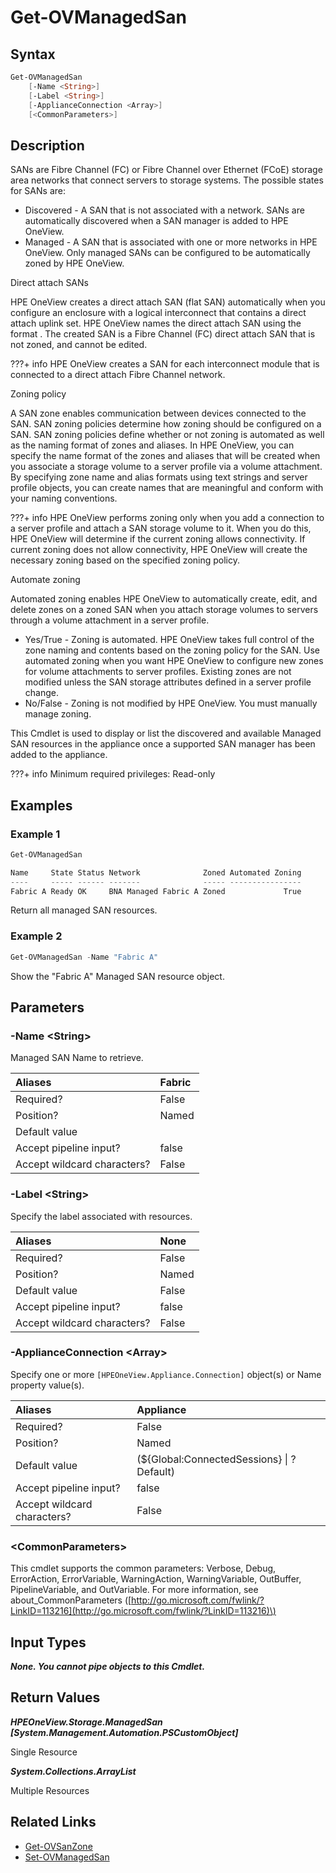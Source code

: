 ﻿---
description: Retrieve Managed SAN resource(s).
---

# Get-OVManagedSan

## Syntax

```powershell
Get-OVManagedSan
    [-Name <String>]
    [-Label <String>]
    [-ApplianceConnection <Array>]
    [<CommonParameters>]
```

## Description

SANs are Fibre Channel (FC) or Fibre Channel over Ethernet (FCoE) storage area networks that connect servers to storage systems. The possible states for SANs are:

* Discovered - A SAN that is not associated with a network. SANs are automatically discovered when a SAN manager is added to HPE OneView.
* Managed - A SAN that is associated with one or more networks in HPE OneView. Only managed SANs can be configured to be automatically zoned by HPE OneView.

Direct attach SANs

HPE OneView creates a direct attach SAN (flat SAN) automatically when you configure an enclosure with a logical interconnect that contains a direct attach uplink set. HPE OneView names the direct attach SAN using the format <interconnect><uplink set>. The created SAN is a Fibre Channel (FC) direct attach SAN that is not zoned, and cannot be edited.

???+ info
    HPE OneView creates a SAN for each interconnect module that is connected to a direct attach Fibre Channel network.


Zoning policy

A SAN zone enables communication between devices connected to the SAN. SAN zoning policies determine how zoning should be configured on a SAN. SAN zoning policies define whether or not zoning is automated as well as the naming format of zones and aliases. In HPE OneView, you can specify the name format of the zones and aliases that will be created when you associate a storage volume to a server profile via a volume attachment. By specifying zone name and alias formats using text strings and server profile objects, you can create names that are meaningful and conform with your naming conventions.

???+ info
    HPE OneView performs zoning only when you add a connection to a server profile and attach a SAN storage volume to it. When you do this, HPE OneView will determine if the current zoning allows connectivity. If current zoning does not allow connectivity, HPE OneView will create the necessary zoning based on the specified zoning policy.


Automate zoning

Automated zoning enables HPE OneView to automatically create, edit, and delete zones on a zoned SAN when you attach storage volumes to servers through a volume attachment in a server profile.

* Yes/True - Zoning is automated. HPE OneView takes full control of the zone naming and contents based on the zoning policy for the SAN. Use automated zoning when you want HPE OneView to configure new zones for volume attachments to server profiles. Existing zones are not modified unless the SAN storage attributes defined in a server profile change.
* No/False - Zoning is not modified by HPE OneView. You must manually manage zoning.

This Cmdlet is used to display or list the discovered and available Managed SAN resources in the appliance once a supported SAN manager has been added to the appliance.

???+ info
    Minimum required privileges: Read-only
    

## Examples

###  Example 1 

```powershell
Get-OVManagedSan

Name     State Status Network              Zoned Automated Zoning
----     ----- ------ -------              ----- ----------------
Fabric A Ready OK     BNA Managed Fabric A Zoned             True
```

Return all managed SAN resources.

###  Example 2 

```powershell
Get-OVManagedSan -Name "Fabric A"
```

Show the "Fabric A" Managed SAN resource object.

## Parameters

### -Name &lt;String&gt;

Managed SAN Name to retrieve.

| Aliases | Fabric |
| :--- | :--- |
| Required? | False |
| Position? | Named |
| Default value |  |
| Accept pipeline input? | false |
| Accept wildcard characters? | False |

### -Label &lt;String&gt;

Specify the label associated with resources.

| Aliases | None |
| :--- | :--- |
| Required? | False |
| Position? | Named |
| Default value | False |
| Accept pipeline input? | false |
| Accept wildcard characters? | False |

### -ApplianceConnection &lt;Array&gt;

Specify one or more `[HPEOneView.Appliance.Connection]` object(s) or Name property value(s).

| Aliases | Appliance |
| :--- | :--- |
| Required? | False |
| Position? | Named |
| Default value | (${Global:ConnectedSessions} &vert; ? Default) |
| Accept pipeline input? | false |
| Accept wildcard characters? | False |

### &lt;CommonParameters&gt;

This cmdlet supports the common parameters: Verbose, Debug, ErrorAction, ErrorVariable, WarningAction, WarningVariable, OutBuffer, PipelineVariable, and OutVariable. For more information, see about\_CommonParameters \([http://go.microsoft.com/fwlink/?LinkID=113216](http://go.microsoft.com/fwlink/?LinkID=113216)\)

## Input Types

_**None.  You cannot pipe objects to this Cmdlet.**_

## Return Values

_**HPEOneView.Storage.ManagedSan [System.Management.Automation.PSCustomObject]**_

Single Resource

_**System.Collections.ArrayList**_

Multiple Resources

## Related Links

* [Get-OVSanZone](get-ovsanzone.md)
* [Set-OVManagedSan](set-ovmanagedsan.md)
